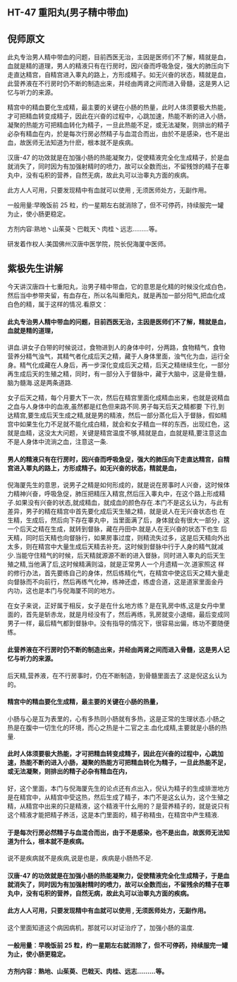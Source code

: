 ## HT-47 重阳丸(男子精中带血)

## 倪师原文

此丸专治男人精中带血的问题，目前西医无治，主因是医师们不了解，精就是血，血就是精的道理，男人的精液只有在行房时，因兴奋而呼吸急促，强大的肺压向下走直达精宫，自精宫进入睾丸的路上，方形成精子。如无兴奋的状态，精就是血，此营养液在不行房时仍不断的制造出来，并经由两肾之间而进入骨髓，这是男人记忆与听力的来源。

精宫中的精血要化生成精，最主要的关键在小肠的热量，此时人体须要极大热能，才可把精血转变成精子，因此在兴奋的过程中，心跳加速，热能不断的进入小肠，凝聚的热能方可把精血转化为精子，一旦此热能不足，或无法凝聚，则排出的精子必杂有精血在内，於是每次行房必然精子与血混合而出，由於不是感染，也不是出血，故医师无法知道为什麽，根本就不是疾病。

汉唐-47 的功效就是在加强小肠的热能凝聚力，促使精液完全化生成精子，於是血就消失了，同时因为有加强射精时的喷力，故可以全数而出，不留残馀的精子在睾丸中，没有屯积的营养，自然无病，故此丸可以治睾丸方面的疾病。

此方人人可用，只要发现精中有血就可以使用 , 无须医师处方，无副作用。

一般用量∶早晚饭前 25 粒，约一星期左右就消除了，但不可停药，持续服完一罐为止，使小肠更稳定。

方剂内容∶熟地丶山茱萸丶巴戟天丶肉桂丶远志………等。

研发着作权人∶美国佛州汉唐中医学院，院长倪海厦中医师。

## 紫极先生讲解

今天讲汉唐四十七重阳丸，治男子精中带血，它的意思是化精的时候没化成白色，然后当中参带夹留，有血存在，所以名叫重阳丸，就是再加一部分阳气,把血化成白色的精，属于这样的情况.看原文：

#### 此丸专治男人精中带血的问题，目前西医无治，主因是医师们不了解，精就是血，血就是精的道理，

讲血.讲女子白带的时候说过，食物进到人的身体中时，分两路，食物精气，食物营养分精气浊气，其精气者化成后天之精，藏于人身体里面，浊气化为血，运行全身。精气化成藏在人身后，再一步深化变成后天之精，后天之精继续生化，一部分再生成后天的生殖之精，同时，有一部分入于督脉中，藏于大脑中，这是骨生髓，脑为髓海.这是两条道路.

女子后天之精，每个月要大下一次，然后在精宫里面化成精血出来，也就是说精血之血与人身体中的血液,虽然都是红色但来路不同.男子每天后天之精都要 下行,到达精宫,要生成后天生成之精,就是男的精液，然后一部分蒸化后入于督脉，假如精宫中如果生化力不足就不能化成白精，就会和女子精血一样的东西，出现红色，这就是血精，这没太大问题，关键是精宫温度不够,精就是血，血就是精,要注意这血不是人身体中流淌之血，注意这一条.

#### 男人的精液只有在行房时，因兴奋而呼吸急促，强大的肺压向下走直达精宫，自精宫进入睪丸的路上，方形成精子。如无兴奋的状态，精就是血，

倪海厦先生的意思，说男子之精是如何形成的，就是说在房事时人兴奋，这时候体力精神兴奋，呼吸急促，肺压把精压入精宫,然后压入睾丸中，在这个路上形成精 子.如果没有兴奋的状态,就成精血，就成血的颜色存在.本门不是这幺认为，与此有差异，男子的精在精宫中首先要化成后天生殖之精，就是说人在无兴奋状态也 在生精，生成后，然后向下存在睾丸中，当里面满了后，身体就会有很大一部分，这一个后天之精在生成，就转到督脉，藏在丹田中.就是人在无兴奋的状态下也生 后天精，同时后天精也向督脉行，如果房事过度，则精流失过多，这是后天精向外出太多，则在精宫中大量生成后天精去补充，这时候到督脉中行于人身的精气就减 少.当能守住精气的时候，后天精就源源不断的进入督脉，同时进入睾丸的后天生殖之精,当他满了后,这时候精满则溢，就是正常男人一个月遗精一次.道家照这 样的修行办法，首先要练自己的身体，然后练精化气，在精宫中使这后天之精大量走向督脉而不向前行，然后再练气化神，练神还虚，练虚合道，这是道家里面金丹 内功，这也是本门与倪海厦不同的地方。

在女子来说，正好属于相反，女子是在什幺地方练？是在乳房中练,这是女丹中里面的，首先是斩赤龙，就是月经没有了，然后再练，乳房就变小退缩，最后变成同男子一样，最后精气都到督脉中。没有指导的情况下，很容易出偏，练功不要随便练。

#### 此营养液在不行房时仍不断的制造出来，并经由两肾之间而进入骨髓，这是男人记忆与听力的来源。

后天精,营养液，在不行房事时，仍在不断制造，到骨髓里面去了.这是倪这幺认为的。

#### 精宫中的精血要化生成精，最主要的关键在小肠的热量，

小肠与心是互为表里的，心有多热则小肠就有多热，这是正常的生理状态.小肠之热是在腹中一切生化的环境，而心之热是十二官之主.血化成精,主要就是小肠的热量.

#### 此时人体须要极大热能，才可把精血转变成精子，因此在兴奋的过程中，心跳加速，热能不断的进入小肠，凝聚的热能方可把精血转化为精子，一旦此热能不足，或无法凝聚，则排出的精子必杂有精血在内，

好，这个里面，本门与倪海厦先生的论点还有点出入，倪认为精子的生成排泄地方是在精宫中，从精宫中受这热，然后生成了精子，本门不是这幺认为，这个生殖之 精，从精宫中出来的只是精液，这个精液干什幺用的？是营养精子的，就是说只有这个精液才能把精子养活，这是本门里面的，精子称精虫，在精宫中产生精液.

#### 于是每次行房必然精子与血混合而出，由于不是感染，也不是出血，故医师无法知道为什么，根本就不是疾病。

说不是疾病就不是疾病,说是也是，疾病是小肠热不足.

#### 汉唐-47 的功效就是在加强小肠的热能凝聚力，促使精液完全化生成精子，于是血就消失了，同时因为有加强射精时的喷力，故可以全数而出，不留残余的精子在睪丸中，没有屯积的营养，自然无病，故此丸可以治睪丸方面的疾病。

#### 此方人人可用，只要发现精中有血就可以使用 , 无须医师处方，无副作用。

这个里面知道这个病因病机，那就可以对证治疗了，加强小肠的温度.

#### 一般用量︰早晚饭前 25 粒，约一星期左右就消除了，但不可停药，持续服完一罐为止，使小肠更稳定。

#### 方剂内容︰熟地、山茱萸、巴戟天、肉桂、远志………等。